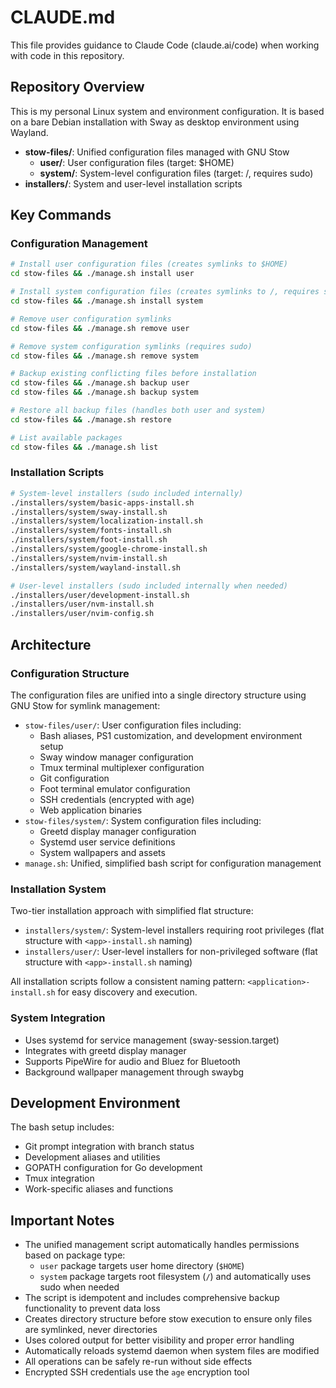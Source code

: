 # CLAUDE.md

This file provides guidance to Claude Code (claude.ai/code) when working with code in this repository.

## Repository Overview

This is my personal Linux system and environment configuration.
It is based on a bare Debian installation with Sway as desktop environment using Wayland.

- **stow-files/**: Unified configuration files managed with GNU Stow
  - **user/**: User configuration files (target: $HOME)
  - **system/**: System-level configuration files (target: /, requires sudo)
- **installers/**: System and user-level installation scripts

## Key Commands

### Configuration Management
```bash
# Install user configuration files (creates symlinks to $HOME)
cd stow-files && ./manage.sh install user

# Install system configuration files (creates symlinks to /, requires sudo)
cd stow-files && ./manage.sh install system

# Remove user configuration symlinks
cd stow-files && ./manage.sh remove user

# Remove system configuration symlinks (requires sudo)
cd stow-files && ./manage.sh remove system

# Backup existing conflicting files before installation
cd stow-files && ./manage.sh backup user
cd stow-files && ./manage.sh backup system

# Restore all backup files (handles both user and system)
cd stow-files && ./manage.sh restore

# List available packages
cd stow-files && ./manage.sh list
```

### Installation Scripts
```bash
# System-level installers (sudo included internally)
./installers/system/basic-apps-install.sh
./installers/system/sway-install.sh
./installers/system/localization-install.sh
./installers/system/fonts-install.sh
./installers/system/foot-install.sh
./installers/system/google-chrome-install.sh
./installers/system/nvim-install.sh
./installers/system/wayland-install.sh

# User-level installers (sudo included internally when needed)
./installers/user/development-install.sh
./installers/user/nvm-install.sh
./installers/user/nvim-config.sh
```

## Architecture

### Configuration Structure
The configuration files are unified into a single directory structure using GNU Stow for symlink management:
- `stow-files/user/`: User configuration files including:
  - Bash aliases, PS1 customization, and development environment setup
  - Sway window manager configuration
  - Tmux terminal multiplexer configuration
  - Git configuration
  - Foot terminal emulator configuration
  - SSH credentials (encrypted with age)
  - Web application binaries
- `stow-files/system/`: System configuration files including:
  - Greetd display manager configuration
  - Systemd user service definitions
  - System wallpapers and assets
- `manage.sh`: Unified, simplified bash script for configuration management

### Installation System
Two-tier installation approach with simplified flat structure:
- `installers/system/`: System-level installers requiring root privileges (flat structure with `<app>-install.sh` naming)
- `installers/user/`: User-level installers for non-privileged software (flat structure with `<app>-install.sh` naming)

All installation scripts follow a consistent naming pattern: `<application>-install.sh` for easy discovery and execution.

### System Integration
- Uses systemd for service management (sway-session.target)
- Integrates with greetd display manager
- Supports PipeWire for audio and Bluez for Bluetooth
- Background wallpaper management through swaybg

## Development Environment

The bash setup includes:
- Git prompt integration with branch status
- Development aliases and utilities
- GOPATH configuration for Go development
- Tmux integration
- Work-specific aliases and functions

## Important Notes

- The unified management script automatically handles permissions based on package type:
  - `user` package targets user home directory (`$HOME`)
  - `system` package targets root filesystem (`/`) and automatically uses sudo when needed
- The script is idempotent and includes comprehensive backup functionality to prevent data loss
- Creates directory structure before stow execution to ensure only files are symlinked, never directories
- Uses colored output for better visibility and proper error handling
- Automatically reloads systemd daemon when system files are modified
- All operations can be safely re-run without side effects
- Encrypted SSH credentials use the `age` encryption tool

